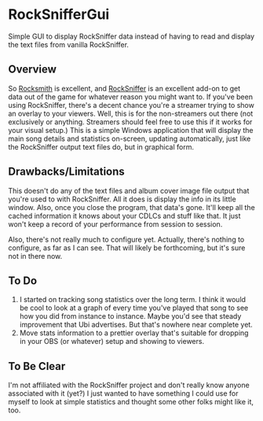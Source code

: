 # RockSnifferGui
Simple GUI to display RockSniffer data instead of having to read and display the text files from vanilla RockSniffer.

## Overview
So [Rocksmith](https://rocksmith.ubisoft.com/rocksmith/en-us/home/) is excellent, and [RockSniffer](https://github.com/kokolihapihvi/RockSniffer) is an excellent add-on to get data out of the game for whatever reason you might want to. If you've been using RockSniffer, there's a decent chance you're a streamer trying to show an overlay to your viewers. Well, this is for the non-streamers out there (not exclusively or anything. Streamers should feel free to use this if it works for your visual setup.) This is a simple Windows application that will display the main song details and statistics on-screen, updating automatically, just like the RockSniffer output text files do, but in graphical form.

## Drawbacks/Limitations
This doesn't do any of the text files and album cover image file output that you're used to with RockSniffer. All it does is display the info in its little window. Also, once you close the program, that data's gone. It'll keep all the cached information it knows about your CDLCs and stuff like that. It just won't keep a record of your performance from session to session.

Also, there's not really much to configure yet. Actually, there's nothing to configure, as far as I can see. That will likely be forthcoming, but it's sure not in there now.

## To Do
1. I started on tracking song statistics over the long term. I think it would be cool to look at a graph of every time you've played that song to see how you did from instance to instance. Maybe you'd see that steady improvement that Ubi advertises. But that's nowhere near complete yet.
2. Move stats information to a prettier overlay that's suitable for dropping in your OBS (or whatever) setup and showing to viewers.

## To Be Clear
I'm not affiliated with the RockSniffer project and don't really know anyone associated with it (yet?) I just wanted to have something I could use for myself to look at simple statistics and thought some other folks might like it, too.
